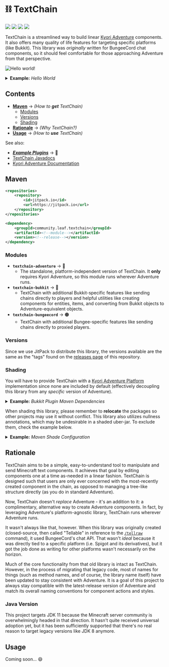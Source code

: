  # ⛓️ TextChain

[![](https://jitpack.io/v/community.leaf/textchain.svg)](https://jitpack.io/#community.leaf/textchain "Get maven artifacts on JitPack")
[![](https://img.shields.io/badge/License-MPL--2.0-blue)](./LICENSE "Project license: MPL-2.0")
[![](https://img.shields.io/badge/Java-11-orange)](#java-version "This project targets Java 11")
[![](https://img.shields.io/badge/View-Javadocs-%234D7A97)](https://leafcommunity.github.io/TextChain/ "View the javadocs")

TextChain is a streamlined way to build linear 
[Kyori Adventure](https://github.com/KyoriPowered/adventure) components.
It also offers many quality of life features for targeting specific platforms
(like Bukkit). This library was *originally* written for BungeeCord chat components,
so it should feel comfortable for those approaching Adventure from that perspective.

![](https://i.imgur.com/ubjbb9S.png "Hello world!")

<details id="example-hello-world">
<summary><b>Example:</b> <i>Hello World</i></summary>

> [ℹ️](#example-hello-world) 
> ```java
> TextChain.chain()
>    .then("Hello")
>        .underlined()
>    .then(" ")
>    .then("world!")
>        .bold()
>        .italic()
>    .send(audience);
> ```

</details>


## Contents

- **[Maven](#maven)** → _(How to **get** TextChain)_
    - [Modules](#modules)
    - [Versions](#versions)
    - [Shading](#shading)
- **[Rationale](#rationale)** → _(Why TextChain?)_
- **[Usage](#usage)** → _(How to **use** TextChain)_

See also:

- ***[Example Plugins](./examples)*** → 🔰
- [TextChain Javadocs](https://leafcommunity.github.io/TextChain/)
- [Kyori Adventure Documentation](https://docs.adventure.kyori.net/)


## Maven

```xml
<repositories>
    <repository>
        <id>jitpack.io</id>
        <url>https://jitpack.io</url>
    </repository>
</repositories>
```

```xml
<dependency>
    <groupId>community.leaf.textchain</groupId>
    <artifactId><!--module--></artifactId>
    <version><!--release--></version>
</dependency>
```

### Modules

- **`textchain-adventure`** → 📑
    - The standalone, platform-independent version of TextChain.
      It **only** requires Kyori Adventure, so this module runs
      wherever Adventure runs.
- **`textchain-bukkit`** → 🚰
    - TextChain with additional Bukkit-specific features like
      sending chains directly to players and helpful utilities
      like creating components for entities, items, and converting
      from Bukkit objects to Adventure-equivalent objects.
- **`textchain-bungeecord`** → 🟠
    - TextChain with additional Bungee-specific features like
      sending chains directly to proxied players.

### Versions

Since we use JitPack to distribute this library, the versions available 
are the same as the "tags" found on the [releases page](https://github.com/LeafCommunity/TextChain/releases)
of this repository.

### Shading

You will have to provide TextChain with a
[Kyori Adventure Platform](https://github.com/KyoriPowered/adventure-platform)
implementation since none are included by default (effectively decoupling
this library from any *specific* version of Adventure).

<details id="example-bukkit-plugin-maven-dependencies">
<summary><b>Example:</b> <i>Bukkit Plugin Maven Dependencies</i></summary>

> [ℹ️](#example-bukkit-plugin-maven-dependencies) 
> Since you're writing a plugin, you should already have a Bukkit/Spigot/Paper
> dependency defined. The following example will allow you to depend on both
> Kyori Adventure (required) and TextChain:
> 
> ```xml
> <repositories>
>     <repository>
>         <id>sonatype-oss</id>
>         <url>https://oss.sonatype.org/content/repositories/snapshots/</url>
>     </repository>
>     <repository>
>         <id>jitpack.io</id>
>         <url>https://jitpack.io</url>
>     </repository>
> </repositories>
> 
> <dependencies>
>     <!-- Kyori Adventure Bukkit Platform (via sonatype-oss) -->
>     <dependency>
>         <groupId>net.kyori</groupId>
>         <artifactId>adventure-platform-bukkit</artifactId>
>         <version>4.0.0-SNAPSHOT</version>
>     </dependency>
>     <!-- TextChain Bukkit (via jitpack.io) -->
>     <dependency>
>         <groupId>community.leaf.textchain</groupId>
>         <artifactId>textchain-bukkit</artifactId>
>         <version><!--release--></version>
>     </dependency>
> </dependencies>
> ```

</details>

When shading this library, please remember to **relocate** the packages
so other projects may use it without conflict. This library also utilizes
nullness annotations, which may be undesirable in a shaded uber-jar.
To exclude them, check the example below.

<details id="example-maven-shade-configuration">
<summary><b>Example:</b> <i>Maven Shade Configuration</i></summary>

> [ℹ️](#example-maven-shade-configuration) 
> Set the `shade.relocation` property to your project's package
> and add the following to the **maven shade plugin**'s configuration:
> 
> ```xml
> <configuration>
>     <relocations>
>         <!-- TextChain -->
>         <relocation>
>             <pattern>community.leaf.textchain</pattern>
>             <shadedPattern>${shade.relocation}.community.leaf.textchain</> shadedPattern>
>         </relocation>
>         <!-- Kyori Adventure -->
>         <relocation>
>             <pattern>net.kyori</pattern>
>             <shadedPattern>${shade.relocation}.net.kyori</shadedPattern>
>         </relocation>
>     </relocations>
>     <artifactSet>
>         <!-- Exclude annotations from built jar -->
>         <excludes>
>             <exclude>com.google.code.findbugs:jsr305</exclude>
>             <exclude>org.checkerframework:checker-qual</exclude>
>             <exclude>org.jetbrains:annotations</exclude>
>             <exclude>org.jetbrains.kotlin:kotlin-annotations-jvm</exclude>
>             <exclude>pl.tlinkowski.annotation:pl.tlinkowski.annotation.basic</exclude>
>         </excludes>
>     </artifactSet>
> </configuration>
> ```

</details>


## Rationale

TextChain aims to be a simple, easy-to-understand tool to manipulate and send 
Minecraft text components. It achieves that goal by editing components one
at a time as-needed in a linear fashion. TextChain is designed such that
users are only ever concerned with the most-recently created component
in the chain, as opposed to managing a tree-like structure directly
(as you do in standard Adventure).

Now, TextChain doesn't *replace* Adventure - it's an addition to it: 
a complimentary, alternative way to create Adventure components.
In fact, by leveraging Adventure's platform-agnostic library, 
TextChain runs wherever Adventure runs.

It wasn't always like that, however. When this library was originally created
(closed-source, then called "Tellable" in reference to the [`/tellraw`](https://minecraft.gamepedia.com/Commands/tellraw) 
command), it used BungeeCord's chat API. That wasn't *ideal* because it was
directly tied to a specific platform (i.e. Spigot and its derivatives),
but it got the job done as writing for other platforms wasn't necessarily
on the horizon. 

Much of the core functionality from that old library is intact as TextChain. 
However, in the process of migrating that legacy code, most of names for
things (such as method names, and of course, the library name itself)
have been updated to stay consistent with Adventure. It is a goal of this
project to always stay compatible with the latest-release version of
Adventure and match its overall naming conventions for component
actions and styles. 

### Java Version

This project targets JDK 11 because the Minecraft server community is
overwhelmingly headed in that direction. It hasn't quite received
universal adoption yet, but it has been sufficiently supported that
there's no real reason to target legacy versions like JDK 8 anymore.


## Usage

Coming soon... 😄
